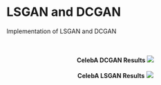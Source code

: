 # LSGAN and DCGAN
Implementation of LSGAN and DCGAN

<p align="center">
  <br><br>
  <b>CelebA DCGAN Results</b>
  <img src="https://github.com/abhishek7t/LSGAN-and-DCGAN/blob/master/GAN%20Results/dcgan.png">
  <br><br>
  <b>CelebA LSGAN Results</b>
  <img src="https://github.com/abhishek7t/LSGAN-and-DCGAN/blob/master/GAN%20Results/LSGAN.png">
</p>
